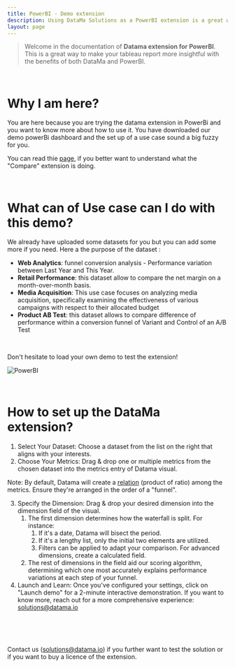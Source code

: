 ```yaml
---
title: PowerBI - Demo extension
description: Using DataMa Solutions as a PowerBI extension is a great way to make your tableau report more insightful with the benefits of both DataMa and PowerBi.
layout: page
---
```



> Welcome in the documentation of **Datama extension for PowerBI**. This is a great way to make your tableau report more insightful with the benefits of both DataMa and PowerBI.

<br>

# <b>Why I am here?</b>

You are here because you are trying the datama extension in PowerBi and you want to know more about how to use it. 
You have downloaded our demo powerBi dashboard and the set up of a use case sound a big fuzzy for you.

You can read thie [page]({{site.url}}/{{site.baseurl}}/core_app/new/compare/compare_introduction.html), if you better want to understand what the "Compare" extension is doing.  

<br>

# <b>What can of Use case can I do with this demo?</b>

We already have uploaded some datasets for you but you can add some more if you need.
Here a the purpose of the dataset : 
- **Web Analytics**: funnel conversion analysis - Performance variation between Last Year and This Year.
- **Retail Performance**: this dataset allow to compare the net margin on a month-over-month basis.
- **Media Acquisition**: This use case focuses on analyzing media acquisition, specifically examining the effectiveness of various campaigns with respect to their allocated budget
- **Product AB Test**: this dataset allows to compare difference of performance within a conversion funnel of Variant and Control of an A/B Test

<br>

Don't hesitate to load your own demo to test the extension!

![PowerBI]({{site.url}}/{{site.baseurl}}/core_app/new/integration/images/powerBi_extension.gif)

<br>

# <b>How to set up the DataMa extension?</b>

1. Select Your Dataset: Choose a dataset from the list on the right that aligns with your interests.
2. Choose Your Metrics: Drag & drop one or multiple metrics from the chosen dataset into the metrics entry of Datama visual.

Note: By default, Datama will create a [relation]({{site.url}}/{{site.baseurl}}/core_app/new/interface/subheader/metrics_relation.html) (product of ratio) among the metrics. Ensure they're arranged in the order of a "funnel".

3. Specify the Dimension: Drag & drop your desired dimension into the dimension field of the visual. 
    1. The first dimension determines how the waterfall is split. For instance: 
        1. If it's a date, Datama will bisect the period.
        2. If it's a lengthy list, only the initial two elements are utilized.
        3. Filters can be applied to adapt your comparison. For advanced dimensions, create a calculated field.
    2. The rest of dimensions in the field aid our scoring algorithm, determining which one most accurately explains performance variations at each step of your funnel.
4. Launch and Learn: Once you've configured your settings, click on "Launch demo" for a 2-minute interactive demonstration. If you want to know more, reach out for a more comprehensive experience: solutions@datama.io

<br>

<br>
<br>

Contact us (solutions@datama.io) if you further want to test the solution or if you want to buy a licence of the extension.
